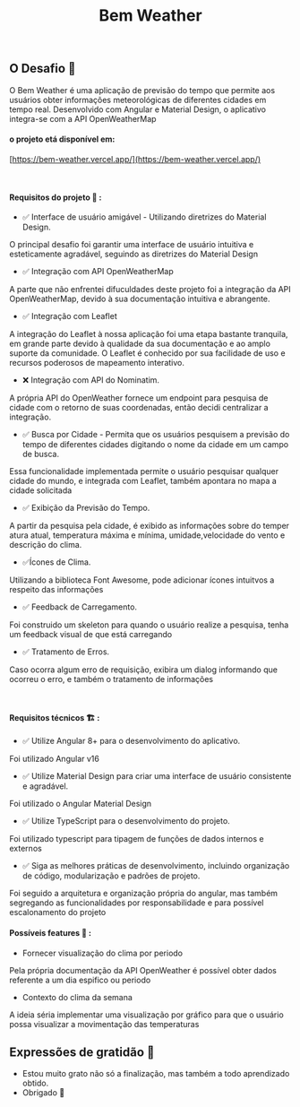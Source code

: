 <p align="center">
  <h1 align="center">Bem Weather</h1>
</p>

</br>

## O Desafio 🔎

O Bem Weather é uma aplicação de previsão do tempo que permite aos usuários obter informações meteorológicas de diferentes cidades em tempo real. Desenvolvido com Angular e Material Design, o aplicativo integra-se com a API OpenWeatherMap

#### o projeto etá disponível em:

[https://bem-weather.vercel.app/](https://bem-weather.vercel.app/)

</br>

#### Requisitos do projeto 👷‍ :

- ✅ Interface de usuário amigável - Utilizando diretrizes do Material Design.

<p>O principal desafio foi garantir uma interface de usuário intuitiva e esteticamente agradável, seguindo as diretrizes do Material Design</p>

- ✅ Integração com API OpenWeatherMap

<p>A parte que não enfrentei difuculdades deste projeto foi a integração da API OpenWeatherMap, devido à sua documentação intuitiva e abrangente.</p>

- ✅ Integração com Leaflet

<p>A integração do Leaflet à nossa aplicação foi uma etapa bastante tranquila, em grande parte devido à qualidade da sua documentação e ao amplo suporte da comunidade. O Leaflet é conhecido por sua facilidade de uso e recursos poderosos de mapeamento interativo.</p>

- ❌ Integração com API do Nominatim.

<p>A própria API do OpenWeather fornece um endpoint para pesquisa de cidade com o retorno de suas coordenadas, então decidi centralizar a integração.</p>

- ✅ Busca por Cidade - Permita que os usuários pesquisem a previsão do tempo de diferentes cidades digitando o nome da cidade em um campo de busca.

<p>Essa funcionalidade implementada permite o usuário pesquisar qualquer cidade do mundo, e integrada com Leaflet, também apontara no mapa a cidade solicitada</p>

- ✅ Exibição da Previsão do Tempo.

<p>A partir da pesquisa pela cidade, é exibido as informações sobre do temper atura atual, temperatura máxima e mínima, umidade,velocidade do vento e descrição do clima.</p>

- ✅Ícones de Clima.

<p>Utilizando a biblioteca Font Awesome, pode adicionar ícones intuitvos a respeito das informações</p>

- ✅ Feedback de Carregamento.

<p>Foi construido um skeleton para quando o usuário realize a pesquisa, tenha um feedback visual de que está carregando</p>

- ✅ Tratamento de Erros.

<p>Caso ocorra algum erro de requisição, exibira um dialog informando que ocorreu o erro, e também o tratamento de informações</p>

</br>

#### Requisitos técnicos 🏗 :

- ✅ Utilize Angular 8+ para o desenvolvimento do aplicativo.

<p>Foi utilizado Angular v16</p>

- ✅ Utilize Material Design para criar uma interface de usuário consistente e
  agradável.

<p>Foi utilizado o Angular Material Design</p>

- ✅ Utilize TypeScript para o desenvolvimento do projeto.

<p>Foi utilizado typescript para tipagem de funções de dados internos e externos</p>

- ✅ Siga as melhores práticas de desenvolvimento, incluindo organização de
  código, modularização e padrões de projeto.

<p>Foi seguido a arquitetura e organização própria do angular, mas também segregando as funcionalidades por responsabilidade e para possível escalonamento do projeto</p>

#### Possíveis features 🧐 :

- Fornecer visualização do clima por periodo

<p>Pela própria documentação da API OpenWeather é possível obter dados referente a um dia espifico ou periodo</p>

- Contexto do clima da semana

<p>A ideia séria implementar uma visualização por gráfico para que o usuário possa visualizar a movimentação das temperaturas </p>

## Expressões de gratidão 🎁

- Estou muito grato não só a finalização, mas também a todo aprendizado obtido.
- Obrigado 💚
